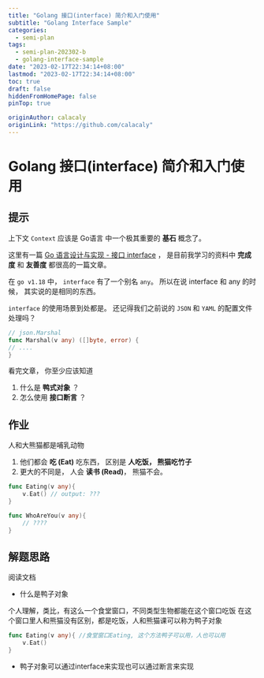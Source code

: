 ```yaml
---
title: "Golang 接口(interface) 简介和入门使用"
subtitle: "Golang Interface Sample"
categories:
  - semi-plan 
tags:
  - semi-plan-202302-b
  - golang-interface-sample
date: "2023-02-17T22:34:14+08:00"
lastmod: "2023-02-17T22:34:14+08:00"
toc: true
draft: false
hiddenFromHomePage: false
pinTop: true

originAuthor: calacaly
originLink: "https://github.com/calacaly"
---
```


# Golang 接口(interface) 简介和入门使用

## 提示

上下文 `Context` 应该是 Go语言 中一个极其重要的 **基石** 概念了。

这里有一篇 [Go 语言设计与实现 - 接口 interface](https://draveness.me/golang/docs/part2-foundation/ch04-basic/golang-interface/) ， 是目前我学习的资料中 **完成度** 和 **友善度** 都很高的一篇文章。

在 `go v1.18` 中， `interface` 有了一个别名 `any`。 所以在说 interface 和 any 的时候， 其实说的是相同的东西。

`interface` 的使用场景到处都是。 还记得我们之前说的 `JSON` 和 `YAML` 的配置文件处理吗？ 

```go
// json.Marshal
func Marshal(v any) ([]byte, error) {
// ....
}
```

看完文章， 你至少应该知道

1. 什么是 **鸭式对象** ？
2. 怎么使用 **接口断言** ？

## 作业

人和大熊猫都是哺乳动物

1. 他们都会 **吃 (Eat)** 吃东西， 区别是 **人吃饭， 熊猫吃竹子**
2. 更大的不同是， 人会 **读书 (Read)**， 熊猫不会。

```go
func Eating(v any){
    v.Eat() // output: ???
}

func WhoAreYou(v any){
    // ???? 
}
```

## 解题思路

阅读文档

+ 什么是鸭子对象

个人理解，类比，有这么一个食堂窗口，不同类型生物都能在这个窗口吃饭
在这个窗口里人和熊猫没有区别，都是吃饭，人和熊猫课可以称为鸭子对象
```go 
func Eating(v any){ //食堂窗口Eating, 这个方法鸭子可以用，人也可以用
    v.Eat()
}
```

+ 鸭子对象可以通过interface来实现也可以通过断言来实现